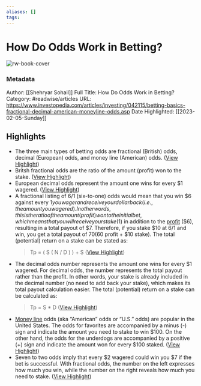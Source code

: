 ```yaml
---
aliases: []
tags:
---
```

# How Do Odds Work in Betting?

![rw-book-cover](https://www.investopedia.com/thmb/dYLuo_Lof-r1oA9B09A8BjR96DM=/1500x0/filters:no_upscale():max_bytes(150000):strip_icc()/thinkstockphotos-95517248-5bfc3470c9e77c0051816edd.jpg)
### Metadata
Author: [[Shehryar Sohail]]
Full Title: How Do Odds Work in Betting?
Category: #readwise/articles
URL: https://www.investopedia.com/articles/investing/042115/betting-basics-fractional-decimal-american-moneyline-odds.asp
Date Highlighted: [[2023-02-05-Sunday]]

## Highlights
- The three main types of betting odds are fractional (British) odds, decimal (European) odds, and money line (American) odds. ([View Highlight](https://read.readwise.io/read/01grfjyq1jjvh88ta6czkrqvqg))
- Britsh fractional odds are the ratio of the amount (profit) won to the stake. ([View Highlight](https://read.readwise.io/read/01grfjz0v19d3zxxrenze2vex6))
- European decimal odds represent the amount one wins for every $1 wagered. ([View Highlight](https://read.readwise.io/read/01grfjz4kq9rpppwmvymcy0qjw))
- A fractional listing of 6/1 (six-to-one) odds would mean that you win $6 against every $1 you wager and receive your dollar back (i.e., the amount you wagered). In other words, this is the ratio of the amount (profit) won to the initial bet, which means that you will receive your stake ($1) in addition to the [profit](https://www.investopedia.com/terms/p/profit.asp) ($6), resulting in a total payout of $7. Therefore, if you stake $10 at 6/1 and win, you get a total payout of $70 ($60 profit + $10 stake).
  The total (potential) return on a stake can be stated as:
  > Tp = ( S ( N / D ) ) + S ([View Highlight](https://read.readwise.io/read/01grfk6810bfc8fpqp90qh0ct9))
- The decimal odds number represents the amount one wins for every $1 wagered. For decimal odds, the number represents the total payout rather than the profit. In other words, your stake is already included in the decimal number (no need to add back your stake), which makes its total payout calculation easier.
  The total (potential) return on a stake can be calculated as:
  > Tp = S * D ([View Highlight](https://read.readwise.io/read/01grfkh3fvfg9r1z06vbnexgsq))
- [Money line](https://www.investopedia.com/money-line-bet-5217219) odds (aka “American” odds or “U.S.” odds) are popular in the United States. The odds for favorites are accompanied by a minus (-) sign and indicate the amount you need to stake to win $100. On the other hand, the odds for the underdogs are accompanied by a positive (+) sign and indicate the amount won for every $100 staked. ([View Highlight](https://read.readwise.io/read/01grfkp95q67jqf3ndfx5vz5x0))
- Seven to two odds imply that every $2 wagered could win you $7 if the bet is successful. With fractional odds, the number on the left expresses how much you win, while the number on the right reveals how much you need to stake. ([View Highlight](https://read.readwise.io/read/01grfkjjhmy6dwa1aq3qc2cdcm))
